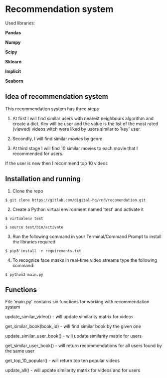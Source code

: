 # Recommendation system
Used libraries:

 **Pandas**
 
  **Numpy** 
  
  **Scipy** 
  
  **Sklearn**
  
  **Implicit**
  
  **Seaborn**
  
  ## Idea of recommendation system
  
  This recommendation system has three steps 
  
1. At first I will find similar users with nearest neighbours algorithm and create a dict. Key will be user and the 
value is the list of the most rated (viewed) videos witch were liked by users similar to 'key' user.
  
2. Secondly, I will find similar movies by genre.

3. At third stage I will find 10 similar movies to each movie that I recommended for users.
  
 If the user is new then I recommend top 10 videos
  ## Installation and running

1. Clone the repo
```
$ git clone https://gitlab.com/digital-hq/rnd/recomendation.git
```

2. Create a Python virtual environment named 'test' and activate it
```
$ virtualenv test
```
```
$ source test/bin/activate
```

3. Run the following command in your Terminal/Command Prompt to install the libraries required
```
$ pip3 install -r requirements.txt
```

4. To recognize face masks in real-time video streams type the following command:

```
$ python3 main.py
```

## Functions

File 'main.py' contains six functions for working with recommendation system

update_similar_video() - will update similarity matrix for videos

get_similar_book(book_id) - will find similar book by the given one

update_similar_user_book() - will update similarity matrix for users

get_similar_user_book() - will return recommendations for all users found by the same user

get_top_10_popular() - will return top ten popular videos 

update_all() - will update similarity matrix for videos and for users
